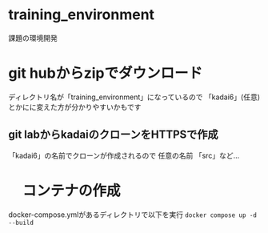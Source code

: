 # training_environment
課題の環境開発

# git hubからzipでダウンロード
ディレクトリ名が「training_environment」になっているので
「kadai6」(任意)とかにに変えた方が分かりやすいかもです

## git labからkadaiのクローンをHTTPSで作成
「kadai6」の名前でクローンが作成されるので
任意の名前 「src」など…

# 　コンテナの作成
docker-compose.ymlがあるディレクトリで以下を実行
`docker compose up -d --build`